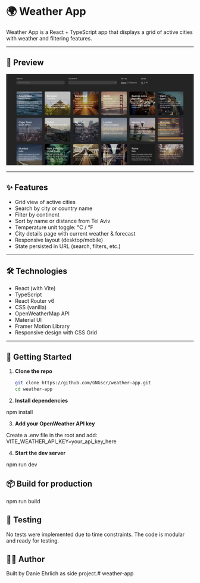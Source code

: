 # 🌍 Weather App

Weather App is a React + TypeScript app that displays a grid of active cities with weather and filtering features.

---

## 📸 Preview

![Weather App Preview](./public/images/screenshot.png)

---

## ✨ Features

- Grid view of active cities
- Search by city or country name
- Filter by continent
- Sort by name or distance from Tel Aviv
- Temperature unit toggle: °C / °F
- City details page with current weather & forecast
- Responsive layout (desktop/mobile)
- State persisted in URL (search, filters, etc.)

---

## 🛠️ Technologies

- React (with Vite)
- TypeScript
- React Router v6
- CSS (vanilla)
- OpenWeatherMap API
- Material UI
- Framer Motion Library
- Responsive design with CSS Grid

---

## 🚀 Getting Started

1. **Clone the repo**  
   ```bash
   git clone https://github.com/GNGscr/weather-app.git
   cd weather-app

2. **Install dependencies**  

  npm install

3. **Add your OpenWeather API key**  

  Create a .env file in the root and add:
  VITE_WEATHER_API_KEY=your_api_key_here

4. **Start the dev server**

  npm run dev

## 📦 Build for production

  npm run build

## 🧪 Testing

  No tests were implemented due to time constraints. The code is modular and ready for testing.


## 👨‍💻 Author

  Built by Danie Ehrlich as side project.# weather-app
